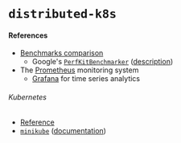 # `distributed-k8s`

#### References
- [Benchmarks comparison](https://docs.google.com/spreadsheets/d/1053fTwR_PzUTqyQ0ITIH-JTwg4id1GHyoA8dWPFDg1M/edit?usp=sharing)
  - Google's [`PerfKitBenchmarker`](https://github.com/GoogleCloudPlatform/PerfKitBenchmarker) ([description](https://cloud.google.com/free/docs/measure-compare-performance))
- The [Prometheus](https://prometheus.io/) monitoring system
  - [Grafana](https://grafana.com/) for time series analytics

###### Kubernetes
- [Reference](https://kubernetes.io/docs/reference/)
- [`minikube`](https://github.com/kubernetes/minikube) ([documentation](https://minikube.sigs.k8s.io/docs/))
